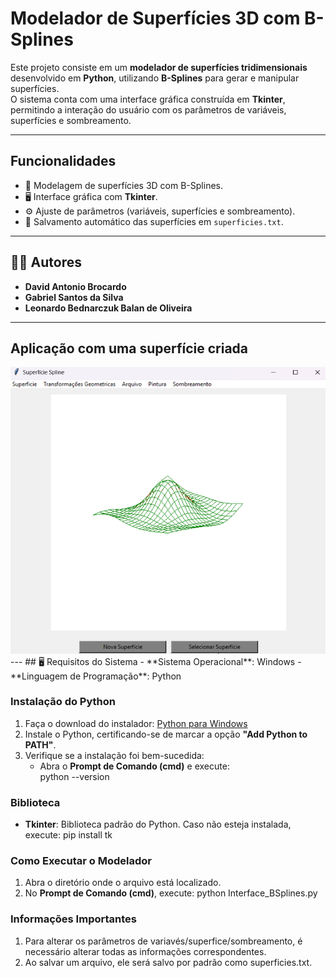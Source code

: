 #  Modelador de Superfícies 3D com B-Splines  

Este projeto consiste em um **modelador de superfícies tridimensionais** desenvolvido em **Python**, utilizando **B-Splines** para gerar e manipular superfícies.  
O sistema conta com uma interface gráfica  construída em **Tkinter**, permitindo a interação do usuário com os parâmetros de variáveis, superfícies e sombreamento.  

---

## Funcionalidades  

- 📌 Modelagem de superfícies 3D com B-Splines.  
- 🖥️ Interface gráfica com **Tkinter**.  
- ⚙️ Ajuste de parâmetros (variáveis, superfícies e sombreamento).  
- 💾 Salvamento automático das superfícies em `superficies.txt`.  

---

## 👨‍💻 Autores  

- **David Antonio Brocardo**  
- **Gabriel Santos da Silva**  
- **Leonardo Bednarczuk Balan de Oliveira**  

---
## Aplicação com uma superfície criada
<div align="center">
   <img src="/modelador.png" width="600"/>  
</div>
---
## 🖥️ Requisitos do Sistema  
- **Sistema Operacional**: Windows
- **Linguagem de Programação**: Python

### Instalação do Python
1. Faça o download do instalador: [Python para Windows](https://www.python.org/downloads/windows/)
2. Instale o Python, certificando-se de marcar a opção **"Add Python to PATH"**.
3. Verifique se a instalação foi bem-sucedida:
   - Abra o **Prompt de Comando (cmd)** e execute:     
     python --version
     

### Biblioteca
- **Tkinter**: Biblioteca padrão do Python. Caso não esteja instalada, execute:
    pip install tk

### Como Executar o Modelador
1. Abra o diretório onde o arquivo está localizado.
2. No **Prompt de Comando (cmd)**, execute:
    python Interface_BSplines.py


### Informações Importantes
1. Para alterar os parâmetros de variavés/superfice/sombreamento, é necessário alterar todas as informações correspondentes.
2. Ao salvar um arquivo, ele será salvo por padrão como superficies.txt.



